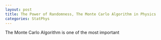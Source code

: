 ```yaml
---
layout: post
title: The Power of Randomness, The Monte Carlo Algorithm in Physics
categories: StatPhys
---
```


The Monte Carlo Algorithm is one of the most important 
